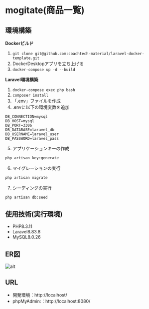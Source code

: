 # mogitate(商品一覧)

## 環境構築
**Dockerビルド**
1. `git clone git@github.com:coachtech-material/laravel-docker-template.git`
2. DockerDesktopアプリを立ち上げる
3. `docker-compose up -d --build`

**Laravel環境構築**
1. `docker-compose exec php bash`
2. `composer install`
3. 「.env」ファイルを作成
4. .envに以下の環境変数を追加
``` text
DB_CONNECTION=mysql
DB_HOST=mysql
DB_PORT=3306
DB_DATABASE=laravel_db
DB_USERNAME=laravel_user
DB_PASSWORD=laravel_pass
```
5. アプリケーションキーの作成
``` bash
php artisan key:generate
```

6. マイグレーションの実行
``` bash
php artisan migrate
```

7. シーディングの実行
``` bash
php artisan db:seed
```

## 使用技術(実行環境)
- PHP8.3.11
- Laravel8.83.8
- MySQL8.0.26

## ER図
![alt]()

## URL
- 開発環境：http://localhost/
- phpMyAdmin:：http://localhost:8080/